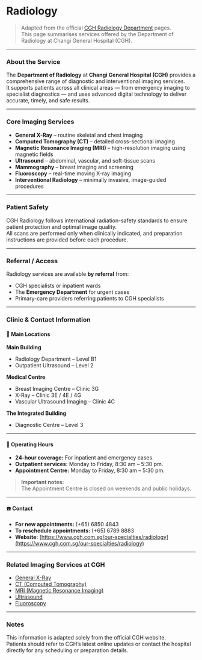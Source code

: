 # Radiology

> Adapted from the official [CGH Radiology Department](https://www.cgh.com.sg/our-specialties/radiology) pages.  
> This page summarises services offered by the Department of Radiology at Changi General Hospital (CGH).

---

### About the Service
The **Department of Radiology** at **Changi General Hospital (CGH)** provides a comprehensive range of diagnostic and interventional imaging services.  
It supports patients across all clinical areas — from emergency imaging to specialist diagnostics — and uses advanced digital technology to deliver accurate, timely, and safe results.

---

### Core Imaging Services
- **General X-Ray** – routine skeletal and chest imaging  
- **Computed Tomography (CT)** – detailed cross-sectional imaging  
- **Magnetic Resonance Imaging (MRI)** – high-resolution imaging using magnetic fields  
- **Ultrasound** – abdominal, vascular, and soft-tissue scans  
- **Mammography** – breast imaging and screening  
- **Fluoroscopy** – real-time moving X-ray imaging  
- **Interventional Radiology** – minimally invasive, image-guided procedures  

---

### Patient Safety
CGH Radiology follows international radiation-safety standards to ensure patient protection and optimal image quality.  
All scans are performed only when clinically indicated, and preparation instructions are provided before each procedure.

---

### Referral / Access
Radiology services are available **by referral** from:
- CGH specialists or inpatient wards  
- The **Emergency Department** for urgent cases  
- Primary-care providers referring patients to CGH specialists  

---

### Clinic & Contact Information
#### 🏥 **Main Locations**
**Main Building**  
- Radiology Department – Level B1  
- Outpatient Ultrasound – Level 2  

**Medical Centre**  
- Breast Imaging Centre – Clinic 3G  
- X-Ray – Clinic 3E / 4E / 4G  
- Vascular Ultrasound Imaging – Clinic 4C  

**The Integrated Building**  
- Diagnostic Centre – Level 3  

---

#### 📅 **Operating Hours**
- **24-hour coverage:** For inpatient and emergency cases.  
- **Outpatient services:** Monday to Friday, 8:30 am – 5:30 pm.  
- **Appointment Centre:** Monday to Friday, 8:30 am – 5:30 pm.  

> **Important notes:**  
> The Appointment Centre is closed on weekends and public holidays.

---

#### ☎️ **Contact**
- **For new appointments:** (+65) 6850 4843  
- **To reschedule appointments:** (+65) 6789 8883   
- **Website:** [https://www.cgh.com.sg/our-specialties/radiology](https://www.cgh.com.sg/our-specialties/radiology)

---

### Related Imaging Services at CGH
- [General X-Ray](https://www.cgh.com.sg/our-specialties/radiology/general-x-ray)  
- [CT (Computed Tomography)](https://www.cgh.com.sg/our-specialties/radiology/ct)  
- [MRI (Magnetic Resonance Imaging)](https://www.cgh.com.sg/our-specialties/radiology/mri)  
- [Ultrasound](https://www.cgh.com.sg/our-specialties/radiology/ultrasound)  
- [Fluoroscopy](https://www.cgh.com.sg/our-specialties/radiology/fluoroscopy)

---

### Notes
This information is adapted solely from the official CGH website.  
Patients should refer to CGH’s latest online updates or contact the hospital directly for any scheduling or preparation details.

